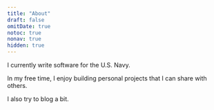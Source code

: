 ```yaml
---
title: "About"
draft: false
omitDate: true
notoc: true
nonav: true
hidden: true
---
```


I currently write software for the U.S. Navy.

In my free time, I enjoy building personal projects that I can share with others. 

I also try to blog a bit.
